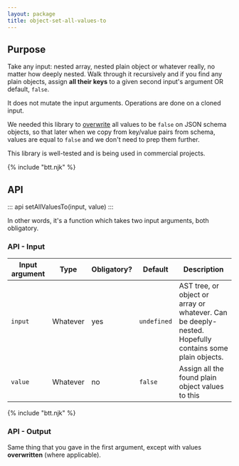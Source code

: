 ```yaml
---
layout: package
title: object-set-all-values-to
---
```


## Purpose

Take any input: nested array, nested plain object or whatever really, no matter how deeply nested. Walk through it recursively and if you find any plain objects, assign **all their keys** to a given second input's argument OR default, `false`.

It does not mutate the input arguments. Operations are done on a cloned input.

We needed this library to [overwrite](/os/json-comb-core/) all values to be `false` on JSON schema objects, so that later when we copy from key/value pairs from schema, values are equal to `false` and we don't need to prep them further.

This library is well-tested and is being used in commercial projects.

{% include "btt.njk" %}

## API

::: api
setAllValuesTo(input, value)
:::

In other words, it's a function which takes two input arguments, both obligatory.

### API - Input

| Input argument | Type     | Obligatory? | Default     | Description                                                                                            |
| -------------- | -------- | ----------- | ----------- | ------------------------------------------------------------------------------------------------------ |
| `input`        | Whatever | yes         | `undefined` | AST tree, or object or array or whatever. Can be deeply-nested. Hopefully contains some plain objects. |
| `value`        | Whatever | no          | `false`     | Assign all the found plain object values to this                                                       |

{% include "btt.njk" %}

### API - Output

Same thing that you gave in the first argument, except with values **overwritten** (where applicable).
